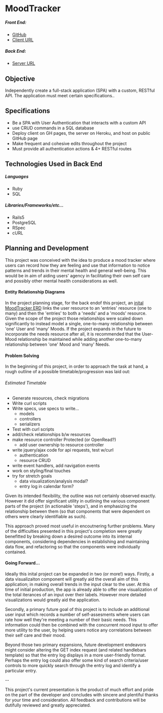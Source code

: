 
# MoodTracker

##### Front End:
- [GitHub](https://github.com/srsexton94/moodtracker-client)
- [Client URL](https://srsexton94.github.io/moodtracker-client/)

##### Back End:
- [Server URL](https://moodtracker-api.herokuapp.com/)

## Objective
Independently create a full-stack application (SPA) with a custom, RESTful API.
The application must meet certain specifications..

## Specifications
* Be a SPA with User Authentication that interacts with a custom API
* use CRUD commands in a SQL database
* Deploy client on GH pages, the server on Heroku, and host on public GitHub page
* Make frequent and cohesive edits throughout the project
* Must provide all authentication actions & 4+ RESTful routes

## Technologies Used in Back End
##### Languages
* Ruby
* SQL

##### Libraries/Frameworks/etc...
* Rails5
* PostgreSQL
* RSpec
* cURL

## Planning and Development
This project was conceived with the idea to produce a mood tracker where users can record how they are feeling and use that information to notice patterns and trends in their mental health and general well-being. This would be in aim of aiding users' agency in facilitating their own self care and possibly other mental health considerations as well.

#### Entity Relationship Diagrams
In the project planning stage, for the back endof this project, an [inital MoodTracker ERD](https://documentcloud.adobe.com/link/track?uri=urn%3Aaaid%3Ascds%3AUS%3A82eb9e85-769c-4066-9a72-4e8d96d2754f) links the user resource to an 'entries' resource (one to many) and then the 'entries' to both a 'needs' and a 'moods' resource.  Given the scope of the project those relationships were scaled down significantly to instead model a single, one-to-many relationship between 'one' User and 'many' Moods.
If the project expands in the future to incorporate the needs resource after all, it is recommended that the User-Mood relationship be maintained while adding another one-to-many relationship between 'one' Mood and 'many' Needs.

#### Problem Solving
In the beginning of this project, in order to approach the task at hand, a rough outline of a possible timetable/progression was laid out:

###### Estimated Timetable

* Generate resources, check migrations
* Write curl scripts
* Write specs, use specs to write...
  - models
  - controllers
  - serializers
* Test with curl scripts
* add/check relationships b/w resources
* make resource controller Protected (or OpenRead?)
  - add user ownership to resource controller
* write jquery/ajax code for api requests, test w/curl
  - authentication
  - resource CRUD
* write event handlers, add navigation events
* work on styling/final touches
* try for stretch goals
  - data visualization/analysis modal?
  - entry log in calendar form?

Given its intended flexibility, the outline was not certainly observed exactly. However it did offer significant utility in outlining the various component parts of the project (in actionable 'steps'), and in emphasizing the relationship between them (so that components that were dependent on others were clearly identifiable as such).

This approach proved most useful in encoutnering further problems.  Many of the difficulties presented in this project's completion were greatly benefitted by breaking down a desired outcome into its internal components, considering dependencies in establishing and maintaining data flow, and refactoring so that the components were individually contained.

#### Going Forward...
Ideally this inital project can be expanded in two (or more!) ways.  Firstly, a data visualizaiton component will greatly aid the overall aim of this application; in making overall trends in the input clear to the user.  At this time of initial production, the app is already able to offer one visualization of the total iterances of an input over their labels.  However more detailed visualizations would greatly aid the application.

Secondly, a primary future goal of this project is to include an additional user input which records a number of self-assesments where users can rate how well they're meeting a number of their basic needs. This information could then be combined with the concurrent mood input to offer more utility to the user, by helping users notice any correlations between their self care and their mood.

Beyond those two primary expansions, future development endeavors might consider altering the GET index request (and related handlebars template) so that the entry log displays in a more user-friendly format. Perhaps the entry log could also offer some kind of search criteria/user controls to more quickly search through the entry log and identify a particular entry.

--

This project's current presentation is the product of much effort and pride on the part of the developer and concludes with sincere and plentiful thanks for your time and consideration. All feedback and contributions will be dutifully reviewed and greatly appreciated.
